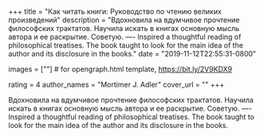 
+++
title = "Как читать книги: Руководство по чтению великих произведений"
description = "Вдохновила на вдумчивое прочтение философских трактатов. Научила искать в книгах основную мысль автора и ее раскрытие. Советую. —- Inspired a thoughtful reading of philosophical treatises. The book taught to look for the main idea of the author and its disclosure in the books."
date = "2019-11-12T22:55:31-0800"

images = [""]  # for opengraph.html template, https://bit.ly/2V9KDX9

rating = 4
author_names = "Mortimer J. Adler"
cover_url = ""
+++

Вдохновила на вдумчивое прочтение философских трактатов. Научила искать в книгах основную мысль автора и ее раскрытие. Советую.
—-
Inspired a thoughtful reading of philosophical treatises. The book taught to look for the main idea of the author and its disclosure in the books.
